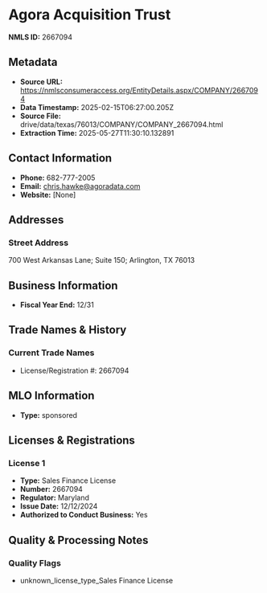 # Agora Acquisition Trust

**NMLS ID:** 2667094

## Metadata
- **Source URL:** https://nmlsconsumeraccess.org/EntityDetails.aspx/COMPANY/2667094
- **Data Timestamp:** 2025-02-15T06:27:00.205Z
- **Source File:** drive/data/texas/76013/COMPANY/COMPANY_2667094.html
- **Extraction Time:** 2025-05-27T11:30:10.132891

## Contact Information
- **Phone:** 682-777-2005
- **Email:** chris.hawke@agoradata.com
- **Website:** [None]

## Addresses
### Street Address
700 West Arkansas Lane; Suite 150; Arlington, TX 76013

## Business Information
- **Fiscal Year End:** 12/31

## Trade Names & History
### Current Trade Names
- License/Registration #: 2667094

## MLO Information
- **Type:** sponsored

## Licenses & Registrations

### License 1
- **Type:** Sales Finance License
- **Number:** 2667094
- **Regulator:** Maryland
- **Issue Date:** 12/12/2024
- **Authorized to Conduct Business:** Yes

## Quality & Processing Notes
### Quality Flags
- unknown_license_type_Sales Finance License

